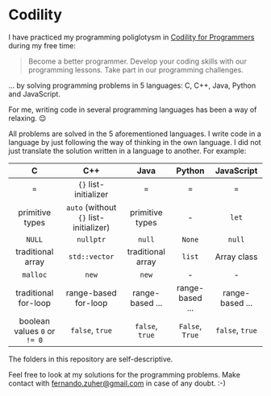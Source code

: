 # Codility

I have practiced my programming poliglotysm in [Codility for Programmers](https://app.codility.com/programmers) during my free time:

> Become a better programmer. Develop your coding skills with our programming lessons. Take part in our programming challenges.

... by solving programming problems in 5 languages: C, C++, Java, Python and JavaScript.

For me, writing code in several programming languages has been a way of relaxing. 😌

All problems are solved in the 5 aforementioned languages.
I write code in a language by just following the way of thinking in the own language. I did not just translate the solution written in a language to another. For example: 

| C | C++ | Java | Python | JavaScript
| :---: | :---: | :---: | :---: | :---: |
`=` | `{}` list-initializer | `=` | `=` | `=` |
primitive types | `auto` (without `{}` list-initializer) | primitive types | - | `let` |
`NULL` | `nullptr` | `null` | `None` | `null` |
traditional array | `std::vector` | traditional array | `list` | Array class |
`malloc` | `new` | `new` | - | - |
traditional for-loop | range-based for-loop | range-based ... | range-based ... | range-based ... |
boolean values `0` or `!= 0` | `false`, `true` | `false`, `true`  | `False`, `True` |  `false`, `true` |

The folders in this repository are self-descriptive.

Feel free to look at my solutions for the programming problems. Make contact with fernando.zuher@gmail.com in case of any doubt. :-)